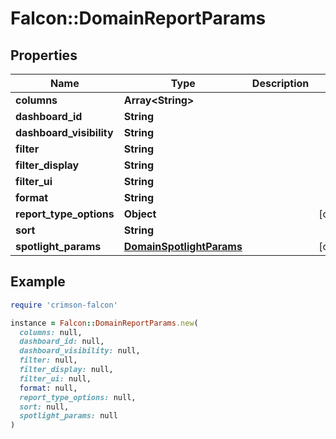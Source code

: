 # Falcon::DomainReportParams

## Properties

| Name | Type | Description | Notes |
| ---- | ---- | ----------- | ----- |
| **columns** | **Array&lt;String&gt;** |  |  |
| **dashboard_id** | **String** |  |  |
| **dashboard_visibility** | **String** |  |  |
| **filter** | **String** |  |  |
| **filter_display** | **String** |  |  |
| **filter_ui** | **String** |  |  |
| **format** | **String** |  |  |
| **report_type_options** | **Object** |  | [optional] |
| **sort** | **String** |  |  |
| **spotlight_params** | [**DomainSpotlightParams**](DomainSpotlightParams.md) |  | [optional] |

## Example

```ruby
require 'crimson-falcon'

instance = Falcon::DomainReportParams.new(
  columns: null,
  dashboard_id: null,
  dashboard_visibility: null,
  filter: null,
  filter_display: null,
  filter_ui: null,
  format: null,
  report_type_options: null,
  sort: null,
  spotlight_params: null
)
```

